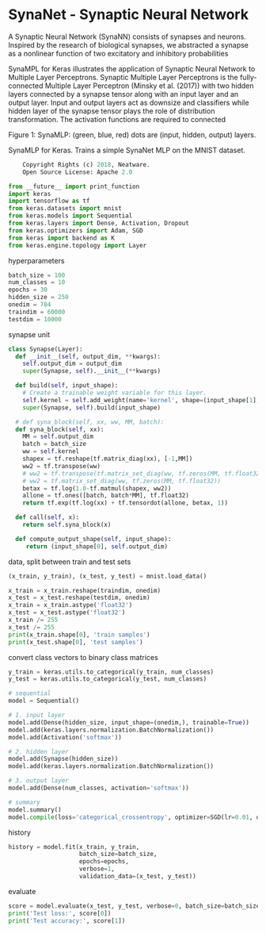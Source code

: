 # SynaNet - Synaptic Neural Network

A Synaptic Neural Network (SynaNN) consists of synapses and neurons. Inspired by the research of biological synapses, we abstracted a synapse as a nonlinear function of two excitatory and inhibitory probabilities

SynaMPL for Keras illustrates the application of Synaptic Neural Network to Multiple Layer Perceptrons. Synaptic Multiple Layer Perceptrons is the fully-connected Multiple Layer Perceptron (Minsky et al. (2017)) with two hidden layers connected by a synapse tensor along with an input layer and an output layer. Input and output layers act as downsize and classifiers while hidden layer of the synapse tensor plays the role of distribution transformation. The activation functions are required to connected


Figure 1: SynaMLP: (green, blue, red) dots are (input, hidden, output) layers.

SynaMLP for Keras. Trains a simple SynaNet MLP on the MNIST dataset.

```python
    Copyright Rights (c) 2018, Neatware.
    Open Source License: Apache 2.0
```
```python
from __future__ import print_function
import keras
import tensorflow as tf
from keras.datasets import mnist
from keras.models import Sequential
from keras.layers import Dense, Activation, Dropout
from keras.optimizers import Adam, SGD
from keras import backend as K
from keras.engine.topology import Layer
```
hyperparameters
```python
batch_size = 100
num_classes = 10
epochs = 30
hidden_size = 250
onedim = 784
traindim = 60000
testdim = 10000
```
synapse unit
```python
class Synapse(Layer):
  def __init__(self, output_dim, **kwargs):
    self.output_dim = output_dim
    super(Synapse, self).__init__(**kwargs)

  def build(self, input_shape):
    # Create a trainable weight variable for this layer.
    self.kernel = self.add_weight(name='kernel', shape=(input_shape[1], self.output_dim), initializer='uniform', trainable=True)
    super(Synapse, self).build(input_shape)

  # def syna_block(self, xx, ww, MM, batch):
  def syna_block(self, xx):
    MM = self.output_dim
    batch = batch_size
    ww = self.kernel
    shapex = tf.reshape(tf.matrix_diag(xx), [-1,MM])
    ww2 = tf.transpose(ww)
    # ww2 = tf.transpose(tf.matrix_set_diag(ww, tf.zeros(MM, tf.float32)))
    # ww2 = tf.matrix_set_diag(ww, tf.zeros(MM, tf.float32))
    betax = tf.log(1.0-tf.matmul(shapex, ww2))
    allone = tf.ones([batch, batch*MM], tf.float32)
    return tf.exp(tf.log(xx) + tf.tensordot(allone, betax, 1))

  def call(self, x):
    return self.syna_block(x)

  def compute_output_shape(self, input_shape):
     return (input_shape[0], self.output_dim)
```
data, split between train and test sets
```python
(x_train, y_train), (x_test, y_test) = mnist.load_data()

x_train = x_train.reshape(traindim, onedim)
x_test = x_test.reshape(testdim, onedim)
x_train = x_train.astype('float32')
x_test = x_test.astype('float32')
x_train /= 255
x_test /= 255
print(x_train.shape[0], 'train samples')
print(x_test.shape[0], 'test samples')
```
convert class vectors to binary class matrices
```python
y_train = keras.utils.to_categorical(y_train, num_classes)
y_test = keras.utils.to_categorical(y_test, num_classes)

# sequential
model = Sequential()

# 1. input layer
model.add(Dense(hidden_size, input_shape=(onedim,), trainable=True))
model.add(keras.layers.normalization.BatchNormalization())
model.add(Activation('softmax'))

# 2. hidden layer
model.add(Synapse(hidden_size))
model.add(keras.layers.normalization.BatchNormalization())

# 3. output layer
model.add(Dense(num_classes, activation='softmax'))

# summary
model.summary()
model.compile(loss='categorical_crossentropy', optimizer=SGD(lr=0.01, decay=1e-6, momentum=0.9, nesterov=True), metrics=['accuracy'])
```
history
```python
history = model.fit(x_train, y_train,
                    batch_size=batch_size,
                    epochs=epochs,
                    verbose=1,
                    validation_data=(x_test, y_test))
```
evaluate
```python
score = model.evaluate(x_test, y_test, verbose=0, batch_size=batch_size)
print('Test loss:', score[0])
print('Test accuracy:', score[1])
```
